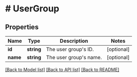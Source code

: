 # # UserGroup

## Properties

| Name        | Type          | Description   | Notes         |
|------------ | ------------- | ------------- | ------------- |
| **id** | **string** | The user group&#39;s ID. | [optional] |
| **name** | **string** | The user group&#39;s name. | [optional] |

[[Back to Model list]](../../README.md#models)
[[Back to API list]](../../README.md#api-endpoints)
[[Back to README]](../../README.md)
